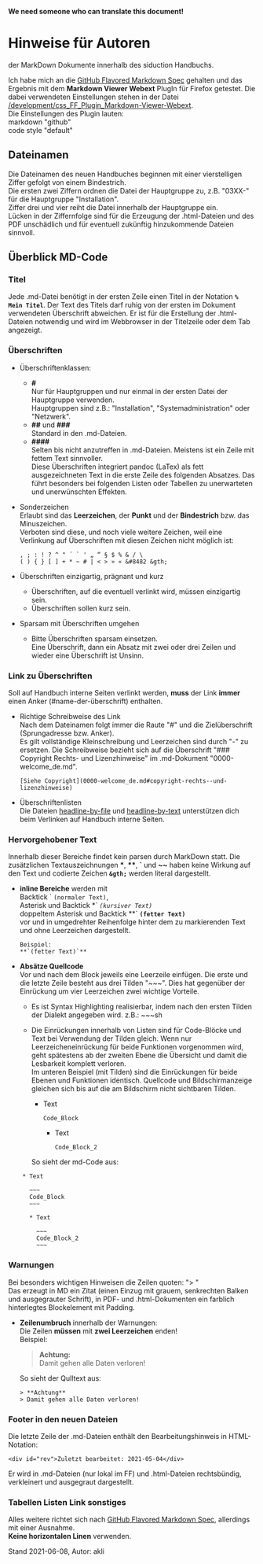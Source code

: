 **We need someone who can translate this document!**

# Hinweise für Autoren

der MarkDown Dokumente innerhalb des siduction Handbuchs.

Ich habe mich an die [GitHub Flavored Markdown Spec](https://github.github.com/gfm/) gehalten und das Ergebnis mit dem **Markdown Viewer Webext** PlugIn für Firefox getestet. Die dabei verwendeten Einstellungen stehen in der Datei [/development/css_FF_Plugin_Markdown-Viewer-Webext](https://github.com/siduction/sidu-manual/blob/WIP/development/css_FF_Plugin_Markdown-Viewer-Webext).  
Die Einstellungen des Plugin lauten:  
markdown "github"  
code style "default"

## Dateinamen

Die Dateinamen des neuen Handbuches beginnen mit einer vierstelligen Ziffer gefolgt von einem Bindestrich.  
Die ersten zwei Ziffern ordnen die Datei der Hauptgruppe zu, z.B. "03XX-" für die Hauptgruppe "Installation".  
Ziffer drei und vier reiht die Datei innerhalb der Hauptgruppe ein.  
Lücken in der Ziffernfolge sind für die Erzeugung der .html-Dateien und des PDF unschädlich und für eventuell zukünftig hinzukommende Dateien sinnvoll.

## Überblick MD-Code

### Titel

Jede .md-Datei benötigt in der ersten Zeile einen Titel in der Notation **`% Mein Titel`**. Der Text des Titels darf ruhig von der ersten im Dokument verwendeten Überschrift abweichen. Er ist für die Erstellung der .html-Dateien notwendig und wird im Webbrowser in der Titelzeile oder dem Tab angezeigt.

### Überschriften

+ Überschriftenklassen:  
  + **#**  
    Nur für Hauptgruppen und nur einmal in der ersten Datei der Hauptgruppe verwenden.  
    Hauptgruppen sind z.B.: "Installation", "Systemadministration" oder "Netzwerk".  
  + **##** und **###**  
    Standard in den .md-Dateien.  
  + **####**  
    Selten bis nicht anzutreffen in .md-Dateien. Meistens ist ein Zeile mit fettem Text sinnvoller.  
    Diese Überschriften integriert pandoc (LaTex) als fett ausgezeichneten Text in die erste Zeile des folgenden Absatzes. Das führt besonders bei folgenden Listen oder Tabellen zu unerwarteten und unerwünschten Effekten.  
+ Sonderzeichen  
  Erlaubt sind das **Leerzeichen**, der **Punkt** und der **Bindestrich** bzw. das Minuszeichen.  
  Verboten sind diese, und noch viele weitere Zeichen, weil eine Verlinkung auf Überschriften mit diesen Zeichen nicht möglich ist:
  
  ~~~
  , ; : ! ? ^ " ´ ` ' „ “ § $ % & / \  
  ( ) { } [ ] + * ~ # | < > » « &#8482 &gth;
  ~~~
  
+ Überschriften einzigartig, prägnant und kurz  
  + Überschriften, auf die eventuell verlinkt wird, müssen einzigartig sein.  
  + Überschriften sollen kurz sein.  
+ Sparsam mit Überschriften umgehen  
  + Bitte Überschriften sparsam einsetzen.  
    Eine Überschrift, dann ein Absatz mit zwei oder drei Zeilen und wieder eine Überschrift ist Unsinn.

### Link zu Überschriften

Soll auf Handbuch interne Seiten verlinkt werden, **muss** der Link **immer** einen Anker (#name-der-überschrift) enthalten.

+ Richtige Schreibweise des Link  
  Nach dem Dateinamen folgt immer die Raute "#" und die Zielüberschrift (Sprungadresse bzw. Anker).    
  Es gilt vollständige Kleinschreibung und Leerzeichen sind durch "-" zu ersetzen.
  Die Schreibweise bezieht sich auf die Überschrift "### Copyright Rechts- und Lizenzhinweise" im .md-Dokument "0000-welcome_de.md".
  
  ~~~
  [Siehe Copyright](0000-welcome_de.md#copyright-rechts--und-lizenzhinweise)
  ~~~

+ Überschriftenlisten  
  Die Dateien [headline-by-file](https://github.com/siduction/sidu-manual/blob/WIP/development/headline-by-file) und [headline-by-text](https://github.com/siduction/sidu-manual/blob/WIP/development/headline-by-text) unterstützen dich beim Verlinken auf Handbuch interne Seiten.
    
### Hervorgehobener Text

Innerhalb dieser Bereiche findet kein parsen durch MarkDown statt. Die zusätzlichen Textauszeichnungen **\***, **\*\***, **\`** und **\~~** haben keine Wirkung auf den Text und codierte Zeichen **`&gth;`** werden literal dargestellt.

+ **inline Bereiche** werden mit  
  Backtick \` `(normaler Text)`,  
  Asterisk und Backtick \*\` *`(kursiver Text)`*  
  doppeltem Asterisk und Backtick \*\*\` **`(fetter Text)`**  
  vor und in umgedrehter Reihenfolge hinter dem zu markierenden Text  und ohne Leerzeichen dargestellt.
  ~~~
  Beispiel:
  **`(fetter Text)`**
  ~~~

+ **Absätze Quellcode**  
  Vor und nach dem Block jeweils eine Leerzeile einfügen. Die erste und die letzte Zeile besteht aus drei Tilden "\~\~\~". Dies hat gegenüber der Einrückung um vier Leerzeichen zwei wichtige Vorteile.  
  + Es ist Syntax Highlighting realisierbar, indem nach den ersten Tilden der Dialekt angegeben wird. z.B.: \~\~\~sh  
  + Die Einrückungen innerhalb von Listen sind für Code-Blöcke und Text bei Verwendung der Tilden gleich. Wenn nur Leerzeicheneinrückung für beide Funktionen vorgenommen wird, geht spätestens ab der zweiten Ebene die Übersicht und damit die Lesbarkeit komplett verloren.  
    Im unteren Beispiel (mit Tilden) sind die Einrückungen für beide Ebenen und Funktionen identisch. Quellcode und Bildschirmanzeige gleichen sich bis auf die am Bildschirm nicht sichtbaren Tilden.  
    
    * Text

      ~~~     
      Code_Block  
      ~~~  

      * Text  

        ~~~  
        Code_Block_2  
        ~~~  

    So sieht der md-Code aus:

~~~
    * Text

      ~~~
      Code_Block
      ~~~

      * Text

        ~~~
        Code_Block_2
        ~~~
~~~

### Warnungen

Bei besonders wichtigen Hinweisen die Zeilen quoten: "> "  
Das erzeugt in MD ein Zitat (einen Einzug mit grauem, senkrechten Balken und ausgegrauter Schrift), in PDF- und .html-Dokumenten ein farblich hinterlegtes Blockelement mit Padding.

+ **Zeilenumbruch** innerhalb der Warnungen:  
    Die Zeilen **müssen** mit **zwei Leerzeichen** enden!  
    Beispiel:
    
    > **Achtung:**  
    > Damit gehen alle Daten verloren!

    So sieht der Qulltext aus:
    ~~~
    > **Achtung**  
    > Damit gehen alle Daten verloren!
    ~~~

### Footer in den neuen Dateien

Die letzte Zeile der .md-Dateien enthält den Bearbeitungshinweis in HTML-Notation:

~~~
<div id="rev">Zuletzt bearbeitet: 2021-05-04</div>
~~~

Er wird in .md-Dateien (nur lokal im FF) und .html-Dateien rechtsbündig, verkleinert und ausgegraut dargestellt.

### Tabellen Listen Link sonstiges

Alles weitere richtet sich nach [GitHub Flavored Markdown Spec](https://github.github.com/gfm/), allerdings mit einer Ausnahme.  
**Keine horizontalen Linen** verwenden.

Stand 2021-06-08, Autor: akli
